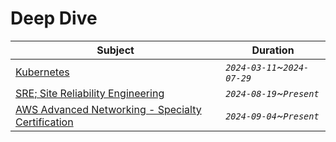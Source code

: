 # Deep Dive

| Subject                                                                               | Duration                     |
|---------------------------------------------------------------------------------------|------------------------------|
| [Kubernetes](./kubernetes#certified-kubernetes-administrator-cka-with-practice-tests) | _`2024-03-11`~`2024-07-29`_  |
| [SRE; Site Reliability Engineering](./books/sre/README.md)                            | _`2024-08-19`~`Present`_     |
| [AWS Advanced Networking - Specialty Certification](./aws/ANS/README.md)              | _`2024-09-04`~`Present`_     |